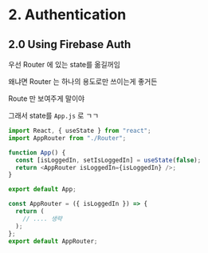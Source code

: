 # 2. Authentication

## 2.0 Using Firebase Auth

우선 Router 에 있는 state를 옮길꺼임

왜냐면 Router 는 하나의 용도로만 쓰이는게 좋거든

Route 만 보여주게 말이야

그래서 state를 `App.js` 로 ㄱㄱ

```js
import React, { useState } from "react";
import AppRouter from "./Router";

function App() {
  const [isLoggedIn, setIsLoggedIn] = useState(false);
  return <AppRouter isLoggedIn={isLoggedIn} />;
}

export default App;
```

```js
const AppRouter = ({ isLoggedIn }) => {
  return (
    // .... 생략
  );
};
export default AppRouter;
```
